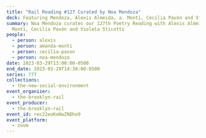 ```yaml
---
title: "Rail Reading #127 Curated by Noa Mendoza"
deck: Featuring Mendoza, Alexis Almeida, a. Monti, Cecilia Pavón and Violeta Sticotti
summary: Noa Mendoza curates our 127th Poetry Reading with Alexis Almeida, a.
  Monti, Cecilia Pavón and Violeta Sticotti
people:
  - person: alexis
  - person: amanda-monti
  - person: cecilia-pavon
  - person: noa-mendoza
date: 2023-03-29T13:00:00-0500
end_date: 2023-03-29T14:30:00-0500
series: 777
collections:
  - the-new-social-environment
event_organizer:
  - the-brooklyn-rail
event_producer:
  - the-brooklyn-rail
event_id: rec22eoKoHwZNDho9
event_platform:
  - zoom
---
```


